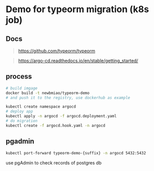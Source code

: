 # Demo for typeorm migration (k8s job)

## Docs

> https://github.com/typeorm/typeorm

> https://argo-cd.readthedocs.io/en/stable/getting_started/

## process

```sh
# build imgage
docker build -t newbmiao/typeorm-demo
# and push it to the registry, use dockerhub as example

kubectl create namespace argocd  
# deploy app
kubectl apply -n argocd -f argocd.deployment.yaml
# do migration
kubectl create -f argocd.hook.yaml -n argocd
```

## pgadmin

```sh
kubectl port-forward typeorm-demo-{suffix} -n argocd 5432:5432
```

use pgAdmin to check records of postgres db
